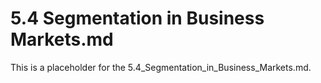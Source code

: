 # 5.4 Segmentation in Business Markets.md

This is a placeholder for the 5.4_Segmentation_in_Business_Markets.md.